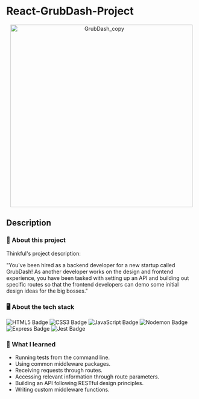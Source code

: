 # React-GrubDash-Project

<div align="center">

<img width="483" alt="GrubDash_copy" src="https://user-images.githubusercontent.com/5871075/208285286-97fdf482-c8ba-4aa1-9d77-3b237a90bb8f.png">

</div>

## Description

### 💼 About this project

Thinkful's project description:

"You've been hired as a backend developer for a new startup called GrubDash! As another developer works on the design and frontend experience, you have been tasked with setting up an API and building out specific routes so that the frontend developers can demo some initial design ideas for the big bosses."

### 🖥 About the tech stack

![HTML5 Badge](https://img.shields.io/badge/HTML5-E34F26?logo=html5&logoColor=fff&style=for-the-badge) ![CSS3 Badge](https://img.shields.io/badge/CSS3-1572B6?logo=css3&logoColor=fff&style=for-the-badge) ![JavaScript Badge](https://img.shields.io/badge/JavaScript-F7DF1E?logo=javascript&logoColor=000&style=for-the-badge) ![Nodemon Badge](https://img.shields.io/badge/Nodemon-76D04B?logo=nodemon&logoColor=fff&style=for-the-badge) ![Express Badge](https://img.shields.io/badge/Express-000?logo=express&logoColor=fff&style=for-the-badge) ![Jest Badge](https://img.shields.io/badge/Jest-C21325?logo=jest&logoColor=fff&style=for-the-badge)

### 🧠 What I learned

- Running tests from the command line.
- Using common middleware packages.
- Receiving requests through routes.
- Accessing relevant information through route parameters.
- Building an API following RESTful design principles.
- Writing custom middleware functions.

